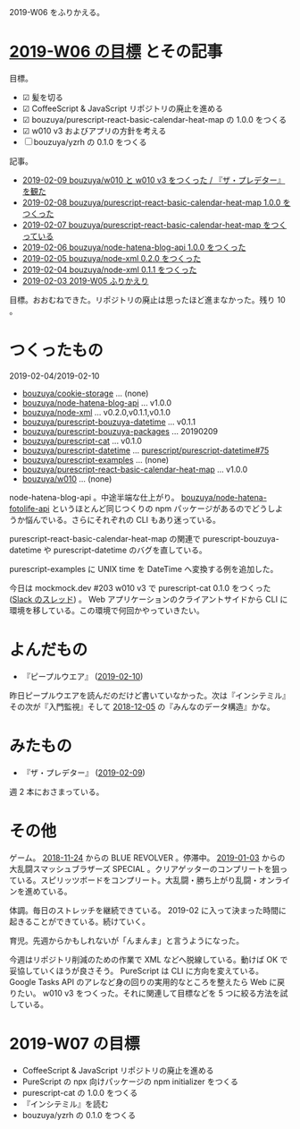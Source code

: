 2019-W06 をふりかえる。

# [2019-W06 の目標][2019-02-03] とその記事

目標。

- ☑ 髪を切る
- ☑ CoffeeScript & JavaScript リポジトリの廃止を進める
- ☑ bouzuya/purescript-react-basic-calendar-heat-map の 1.0.0 をつくる
- ☑ w010 v3 およびアプリの方針を考える
- ☐ bouzuya/yzrh の 0.1.0 をつくる

記事。

- [2019-02-09 bouzuya/w010 と w010 v3 をつくった / 『ザ・プレデター』を観た][2019-02-09]
- [2019-02-08 bouzuya/purescript-react-basic-calendar-heat-map 1.0.0 をつくった][2019-02-08]
- [2019-02-07 bouzuya/purescript-react-basic-calendar-heat-map をつくっている][2019-02-07]
- [2019-02-06 bouzuya/node-hatena-blog-api 1.0.0 をつくった][2019-02-06]
- [2019-02-05 bouzuya/node-xml 0.2.0 をつくった][2019-02-05]
- [2019-02-04 bouzuya/node-xml 0.1.1 をつくった][2019-02-04]
- [2019-02-03 2019-W05 ふりかえり][2019-02-03]

目標。おおむねできた。リポジトリの廃止は思ったほど進まなかった。残り 10 。

# つくったもの

2019-02-04/2019-02-10

- [bouzuya/cookie-storage][] ... (none)
- [bouzuya/node-hatena-blog-api][] ... v1.0.0
- [bouzuya/node-xml][] ... v0.2.0,v0.1.1,v0.1.0
- [bouzuya/purescript-bouzuya-datetime][] ... v0.1.1
- [bouzuya/purescript-bouzuya-packages][] ... 20190209
- [bouzuya/purescript-cat][] ... v0.1.0
- [bouzuya/purescript-datetime][] ... [purescript/purescript-datetime#75][]
- [bouzuya/purescript-examples][] ... (none)
- [bouzuya/purescript-react-basic-calendar-heat-map][] ... v1.0.0
- [bouzuya/w010][] ... (none)

node-hatena-blog-api 。中途半端な仕上がり。 [bouzuya/node-hatena-fotolife-api][] というほとんど同じつくりの npm パッケージがあるのでどうしようか悩んでいる。さらにそれぞれの CLI もあり迷っている。

purescript-react-basic-calendar-heat-map の関連で purescript-bouzuya-datetime や purescript-datetime のバグを直している。

purescript-examples に UNIX time を DateTime へ変換する例を追加した。

今日は mockmock.dev #203 w010 v3 で purescript-cat 0.1.0 をつくった ([Slack のスレッド](https://mockmock.slack.com/archives/C043UEYGJ/p1549778155110500)) 。 Web アプリケーションのクライアントサイドから CLI に環境を移している。この環境で何回かやっていきたい。

# よんだもの

- 『ピープルウエア』 ([2019-02-10][])

昨日ピープルウエアを読んだのだけど書いていなかった。次は『インシテミル』その次が『入門監視』そして [2018-12-05][] の『みんなのデータ構造』かな。

# みたもの

- 『ザ・プレデター』 ([2019-02-09][])

週 2 本におさまっている。

# その他

ゲーム。 [2018-11-24][] からの BLUE REVOLVER 。停滞中。 [2019-01-03][] からの大乱闘スマッシュブラザーズ SPECIAL 。クリアゲッターのコンプリートを狙っている。スピリッツボードをコンプリート。大乱闘・勝ち上がり乱闘・オンラインを進めている。

体調。毎日のストレッチを継続できている。 2019-02 に入って決まった時間に起きることができている。続けていく。

育児。先週からかもしれないが「んまんま」と言うようになった。

今週はリポジトリ削減のための作業で XML などへ脱線している。動けば OK で妥協していくほうが良さそう。 PureScript は CLI に方向を変えている。 Google Tasks API のアレなど身の回りの実用的なところを整えたら Web に戻りたい。 w010 v3 をつくった。それに関連して目標などを 5 つに絞る方法を試している。

# 2019-W07 の目標

- CoffeeScript & JavaScript リポジトリの廃止を進める
- PureScript の npx 向けパッケージの npm initializer をつくる
- purescript-cat の 1.0.0 をつくる
- 『インシテミル』を読む
- bouzuya/yzrh の 0.1.0 をつくる

[2018-11-24]: https://blog.bouzuya.net/2018/11/24/
[2018-12-05]: https://blog.bouzuya.net/2018/12/05/
[2019-01-03]: https://blog.bouzuya.net/2019/01/03/
[2019-02-03]: https://blog.bouzuya.net/2019/02/03/
[2019-02-04]: https://blog.bouzuya.net/2019/02/04/
[2019-02-05]: https://blog.bouzuya.net/2019/02/05/
[2019-02-06]: https://blog.bouzuya.net/2019/02/06/
[2019-02-07]: https://blog.bouzuya.net/2019/02/07/
[2019-02-08]: https://blog.bouzuya.net/2019/02/08/
[2019-02-09]: https://blog.bouzuya.net/2019/02/09/
[2019-02-10]: https://blog.bouzuya.net/2019/02/10/
[bouzuya/cookie-storage]: https://github.com/bouzuya/cookie-storage
[bouzuya/node-hatena-blog-api]: https://github.com/bouzuya/node-hatena-blog-api
[bouzuya/node-hatena-fotolife-api]: https://github.com/bouzuya/node-hatena-fotolife-api
[bouzuya/node-xml]: https://github.com/bouzuya/node-xml
[bouzuya/purescript-bouzuya-datetime]: https://github.com/bouzuya/purescript-bouzuya-datetime
[bouzuya/purescript-bouzuya-packages]: https://github.com/bouzuya/purescript-bouzuya-packages
[bouzuya/purescript-cat]: https://github.com/bouzuya/purescript-cat
[bouzuya/purescript-datetime]: https://github.com/bouzuya/purescript-datetime
[bouzuya/purescript-examples]: https://github.com/bouzuya/purescript-examples
[bouzuya/purescript-react-basic-calendar-heat-map]: https://github.com/bouzuya/purescript-react-basic-calendar-heat-map
[bouzuya/w010]: https://github.com/bouzuya/w010
[purescript/purescript-datetime#75]: https://github.com/purescript/purescript-datetime/issues/75
